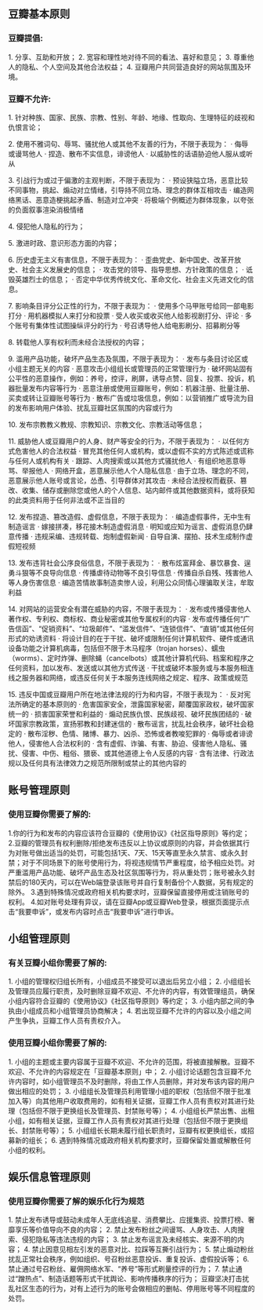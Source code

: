 
豆瓣基本原则
------


### 豆瓣提倡:



1\. 分享、互助和开放；
2\. 宽容和理性地对待不同的看法、喜好和意见；
3\. 尊重他人的隐私、个人空间及其他合法权益；
4\. 豆瓣用户共同营造良好的网站氛围及环境。

### 豆瓣不允许:



1\. 针对种族、国家、民族、宗教、性别、年龄、地缘、性取向、生理特征的歧视和仇恨言论；

2\. 使用不雅词句、辱骂、骚扰他人或其他不友善的行为，不限于表现为：
· 侮辱或谩骂他人
· 捏造、散布不实信息，诽谤他人
· 以威胁性的话语胁迫他人服从或听从

3\. 引战行为或过于偏激的主观判断，不限于表现为：
· 预设狭隘立场，恶意比较不同事物，挑起、煽动对立情绪，引导持不同立场、理念的群体互相攻击
· 编造网络黑话、恶意造梗挑起矛盾、制造对立冲突
· 将极端个例概述为群体现象，以夸张的负面叙事渲染消极情绪

4\. 侵犯他人隐私的行为；

5\. 激进时政、意识形态方面的内容；

6\. 历史虚无主义有害信息，不限于表现为：
· 歪曲党史、新中国史、改革开放史、社会主义发展史的信息； 
· 攻击党的领导、指导思想、方针政策的信息； 
· 诋毁英雄烈士的信息； 
· 否定中华优秀传统文化、革命文化、社会主义先进文化的信息。

7\. 影响条目评分公正性的行为，不限于表现为：
· 使用多个马甲账号给同一部电影打分
· 用机器模拟人来打分和投票
· 受人收买或收买他人给影视剧打分、评论
· 多个账号有集体性试图操纵评分的行为
· 号召诱导他人给电影刷分、招募刷分等

8\. 转载他人享有权利而未经合法授权的内容；

9\. 滥用产品功能，破坏产品生态及氛围，不限于表现为：
· 发布与条目讨论区或小组主题无关的内容
· 恶意攻击小组组长或管理员的正常管理行为
· 破坏网站固有公平性的恶意操作，例如：养号，控评，刷屏，诱导点赞、回复、投票、投诉，机器批量发布内容等行为
· 恶意注册或使用豆瓣账号，例如：机器注册、批量注册、买卖或转让豆瓣账号等行为
· 散布广告或垃圾信息，例如：以营销推广或导流为目的发布影响用户体验、扰乱豆瓣社区氛围的内容或行为

10\. 发布宗教教义教规、宗教知识、宗教文化、宗教活动等信息；
 
11\. 威胁他人或豆瓣用户的人身、财产等安全的行为，不限于表现为：
· 以任何方式危害他人的合法权益
· 冒充其他任何人或机构，或以虚假不实的方式陈述或谎称与任何人或机构有关
· 跟踪、人肉搜索或以其他方式骚扰他人
· 有组织地恶意辱骂、举报他人
· 网络开盒，恶意展示他人个人隐私信息
· 由于立场、理念的不同，恶意展示他人账号或言论，怂恿、引导群体对其攻击
· 未经合法授权而截获、篡改、收集、储存或删除您或他人的个人信息、站内邮件或其他数据资料，或将获知的此类资料用于任何非法或不正当目的

12\. 发布捏造、篡改造假、虚假信息，不限于表现为：
· 编造虚假事件，无中生有制造谣言
· 嫁接拼凑，移花接木制造虚假消息
· 明知或应知为谣言、虚假消息仍肆意传播
· 违规采编、违规转载、炮制虚假新闻
· 自导自演、摆拍、技术生成制作虚假短视频

13\. 发布违背社会公序良俗信息，不限于表现为：
· 散布炫富拜金、暴饮暴食、逞勇斗狠等不良导向信息
· 传播虐待动物等不良引导信息
· 传播自杀自残、残害他人等人身伤害信息
· 编造苦情故事制造卖惨人设，利用公众同情心理骗取关注，牟取利益

14\. 对网站的运营安全有潜在威胁的内容，不限于表现为：
· 发布或传播侵害他人著作权、专利权、商标权、商业秘密或其他专属权利的内容
· 发布或传播任何“广告信函”、“促销资料”、“垃圾邮件”、“滥发信件”、“连锁信件”、“直销”或其他任何形式的劝诱资料
· 将设计目的在于干扰、破坏或限制任何计算机软件、硬件或通讯设备功能之计算机病毒，包括但不限于木马程序（trojan horses）、蠕虫（worms）、定时炸弹、删除蝇（cancelbots）或其他计算机代码、档案和程序之任何资料，加以发布、发送或以其他方式传送
· 干扰或破坏本服务或与本服务相连线之服务器和网络，或违反任何关于本服务连线网络之规定、程序、政策或规范

15\. 违反中国或豆瓣用户所在地法律法规的行为和内容，不限于表现为：
· 反对宪法所确定的基本原则的
· 危害国家安全，泄露国家秘密，颠覆国家政权，破坏国家统一的
· 损害国家荣誉和利益的
· 煽动民族仇恨、民族歧视、破坏民族团结的
· 破坏国家宗教政策，宣扬邪教和封建迷信的
· 散布谣言，扰乱社会秩序，破坏社会稳定的
· 散布淫秽、色情、赌博、暴力、凶杀、恐怖或者教唆犯罪的
· 侮辱或者诽谤他人，侵害他人合法权利的
· 含有虚假、诈骗、有害、胁迫、侵害他人隐私、骚扰、侵害、中伤、粗俗、猥亵、或其他道德上令人反感的内容
· 含有法律、行政法规以及任何具有法律效力之规范所限制或禁止的其他内容的

账号管理原则
------


### 使用豆瓣你需要了解的:



1\.你的行为和发布的内容应该符合豆瓣的《使用协议》《社区指导原则》等约定；
2\.豆瓣的管理员有权利删除/拒绝发布违反以上协议或原则的内容，并会依据其行为对账号做出适当的处罚，可能包括1天、7天、15天等直至永久禁言、或永久封禁；对于不同场景下的账号使用行为，将视违规情节严重程度，给予相应处罚。对严重滥用产品功能、破坏产品生态及社区氛围等行为，将从重处罚；账号被永久封禁后的180天内，可以在Web端登录该账号并自行复制备份个人数据，另有规定的除外。
3\.遇到特殊情况或政府相关机构要求时，豆瓣保留直接停用或注销账号的权利。
4\.如对账号处理有异议，请在豆瓣App或豆瓣Web登录，根据页面提示点击“我要申诉”，或发布内容时点击“我要申诉”进行申诉。

小组管理原则
------


### 有关豆瓣小组你需要了解的:


1\. 小组的管理权归组长所有，小组成员不接受可以退出后另立小组；
2\. 小组组长及管理员应履行职责，及时删除豆瓣不欢迎、不允许的内容，有效管理组员，确保小组内容符合豆瓣的《使用协议》《社区指导原则》等约定；
3\. 小组内部之间的争执由小组成员和小组管理员协商解决；
4\. 若出现豆瓣不允许的内容以及小组之间产生争执，豆瓣工作人员有责权介入。

### 使用豆瓣小组你需要了解的:


1\. 小组的主题或主要内容属于豆瓣不欢迎、不允许的范围，将被直接解散。豆瓣不欢迎、不允许的内容规定在「豆瓣基本原则」中；
2\. 小组讨论话题包含豆瓣不允许内容时，如小组管理员不及时删除，将由工作人员删除，并对发布该内容的用户做出相应的处罚；
3\. 小组组长及管理员利用管理小组的职权（包括但不限于批准加入等）向其他用户收取费用的，如有相关证据，豆瓣工作人员有责权对其进行处理（包括但不限于更换组长及管理员、封禁账号等）；
4\. 小组组长严禁出售、出租小组，如有相关证据，豆瓣工作人员有责权对其进行处理（包括但不限于更换组长、封禁账号等）；
5\. 小组组长长期未履行组长职责时，豆瓣有权更换组长，或招募新的组长；
6\. 遇到特殊情况或政府相关机构要求时，豆瓣保留处置或解散任何小组的权利。

娱乐信息管理原则
--------


### 使用豆瓣你需要了解的娱乐化行为规范


1\. 禁止发布诱导或鼓动未成年人无底线追星、消费攀比、应援集资、投票打榜、奢靡享乐等价值导向不良的内容；
2\. 禁止发布粉丝之间谩骂、人身攻击、人肉搜索、侵犯隐私等违法违规的内容；
3\. 禁止发布谣言及未经核实、来源不明的内容；
4\. 禁止因意见相左引发的恶意对比、拉踩等互撕引战行为；
5\. 禁止煽动粉丝扰乱正常社会秩序，例如组织、号召粉丝恶意投诉、重复投诉、虚假投诉等；
6\. 禁止通过号召粉丝、雇佣网络水军、“养号”等形式刷量控评的行为；
7\. 禁止通过“蹭热点”、制造话题等形式干扰舆论、影响传播秩序的行为；
豆瓣坚决打击扰乱社区生态的行为，对有上述行为的账号会做相应的删帖、停用账号等不同程度的处罚。

